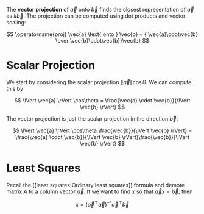 The **vector projection** of $\vec{a}$ onto $\vec{b}$ finds the closest representation of $\vec{a}$ as $k\vec{b}$. The projection can be computed using dot products and vector scaling:

$$
\operatorname{proj} \vec{a} \text{ onto } \vec{b} = { \vec{a}\cdot\vec{b} \over \vec{b}\cdot\vec{b}}\vec{b}
$$

# Scalar Projection

We start by considering the scalar projection $\lVert \vec{a} \rVert \cos\theta$. We can compute this by

$$
\lVert \vec{a} \rVert \cos\theta = \frac{\vec{a} \cdot \vec{b}}{\lVert \vec{b} \rVert}
$$

The vector projection is just the scalar projection in the direction $\vec{b}$:

$$
\lVert \vec{a} \rVert \cos\theta \frac{\vec{b}}{\lVert \vec{b} \rVert} = \frac{\vec{a} \cdot \vec{b}}{\lVert \vec{b} \rVert}\frac{\vec{b}}{\lVert \vec{b} \rVert}
$$

# Least Squares

Recall the [[least squares|Ordinary least squares]] formula and demote matrix $A$ to a column vector $\vec{a}$. If we want to find $x$ so that $\vec{a}x=\vec{b}$, then

$$
x=\left(\vec{a}^\top \vec{a} \right)^{-1} \vec{a}^\top \vec{b}
$$